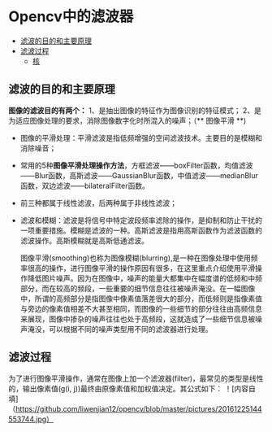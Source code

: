# Opencv中的滤波器

<!--TOC-->
- [滤波的目的和主要原理](#滤波的目的和主要原理)
- [滤波过程](#滤波过程)
  - [核](#核)
  
<!--/TOC-->

## 滤波的目的和主要原理
**图像的滤波目的有两个：**
1、是抽出图像的特征作为图像识别的特征模式；
2、是为适应图像处理的要求，消除图像数字化时所混入的噪声；（** 图像平滑 **)

- 图像的平滑处理：平滑滤波是指低频增强的空间滤波技术。主要目的是模糊和消除噪音；

- 常用的5种**图像平滑处理操作方法**，方框滤波——boxFilter函数，均值滤波——Blur函数，高斯滤波——GaussianBlur函数，中值滤波——medianBlur函数，双边滤波——bilateralFilter函数。
- 前三种都属于线性滤波，后两种属于非线性滤波；   
- 滤波和模糊：滤波是将信号中特定波段频率滤除的操作，是抑制和防止干扰的一项重要措施。模糊是滤波的一种。高斯滤波是指用高斯函数作为滤波函数的滤波操作。高斯模糊就是高斯低通滤波。

    图像平滑(smoothing)也称为图像模糊(blurring),是一种在图像处理中使用频率很高的操作，进行图像平滑的操作原因有很多，在这里重点介绍使用平滑操作降低图片噪声。因为在图像中，噪声的能量大都集中在幅度谱的低频和中频部分，而在较高的频段，一些重要的细节信息往往被噪声淹没。在一幅图像中，所谓的高频部分是指图像中像素值落差很大的部分，而低频则是指像素值与旁边的像素值相差不大甚至相同，而图像的一些细节的部分往往由高频信息来展现，图像中掺杂的噪声往往也处于高频段，这就造成了一些细节信息被噪声淹没，可以根据不同的噪声类型用不同的滤波器进行处理。

## 滤波过程
为了进行图像平滑操作，通常在图像上加一个滤波器(filter)，最常见的类型是线性的，输出像素值(g(i, j))最终由原像素值和加权值决定。其公式如下： 
 ！[内容自填]（https://github.com/liwenjian12/opencv/blob/master/pictures/20161225144553744.jpg）
